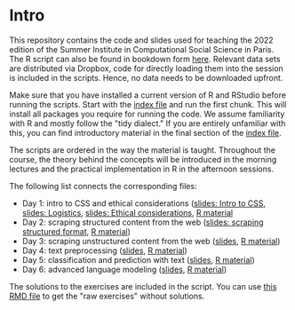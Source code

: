 # Intro

This repository contains the code and slides used for teaching the 2022 edition of the Summer Institute in Computational Social Science in Paris. The R script can also be found in bookdown form [here](https://bookdown.org/f_lennert/bookdown_script/). Relevant data sets are distributed via Dropbox, code for directly loading them into the session is included in the scripts. Hence, no data needs to be downloaded upfront.

Make sure that you have installed a current version of R and RStudio before running the scripts. Start with the [index file](bookdown_script/index.Rmd) and run the first chunk. This will install all packages you require for running the code. We assume familiarity with R and mostly follow the "tidy dialect." If you are entirely unfamiliar with this, you can find introductory material in the final section of the [index file](bookdown_script/index.Rmd).

The scripts are ordered in the way the material is taught. Throughout the course, the theory behind the concepts will be introduced in the morning lectures and the practical implementation in R in the afternoon sessions.

The following list connects the corresponding files:

* Day 1: intro to CSS and ethical considerations ([slides: Intro to CSS](slides/sicss2022-day1.1_welcome.pdf), [slides: Logistics](slides/sicss2022-day1.2_logistics.pdf), [slides: Ethical considerations](slides/sicss2022-day1.3_scraping-ethics.pdf), [R material](bookdown_script/index.Rmd)
* Day 2: scraping structured content from the web ([slides: scraping structured format](slides/sicss2022-day2_scraping-structured.pdf), [R material](bookdown_script/01-scraping_structured.Rmd))
* Day 3: scraping unstructured content from the web ([slides](), [R material](bookdown_script/02-scraping_unstructured.Rmd))
* Day 4: text preprocessing ([slides](), [R material](bookdown_script/03-scraping_unstructured.Rmd))
* Day 5: classification and prediction with text ([slides](), [R material](bookdown_script/04-scraping_unstructured.Rmd))
* Day 6: advanced language modeling ([slides](), [R material](bookdown_script/02-scraping_unstructured.Rmd))

The solutions to the exercises are included in the script. You can use [this RMD file](bookdown_script/_exercise_file.Rmd) to get the "raw exercises" without solutions. 


